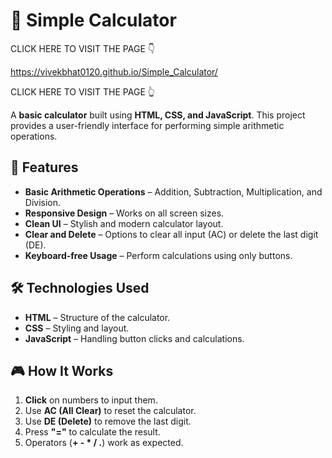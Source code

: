 # 🧮 Simple Calculator

CLICK HERE TO VISIT THE PAGE 👇

https://vivekbhat0120.github.io/Simple_Calculator/

CLICK HERE TO VISIT THE PAGE 👆

A **basic calculator** built using **HTML, CSS, and JavaScript**. This project provides a user-friendly interface for performing simple arithmetic operations.

## 🚀 Features
- **Basic Arithmetic Operations** – Addition, Subtraction, Multiplication, and Division.
- **Responsive Design** – Works on all screen sizes.
- **Clean UI** – Stylish and modern calculator layout.
- **Clear and Delete** – Options to clear all input (AC) or delete the last digit (DE).
- **Keyboard-free Usage** – Perform calculations using only buttons.


## 🛠 Technologies Used
- **HTML** – Structure of the calculator.
- **CSS** – Styling and layout.
- **JavaScript** – Handling button clicks and calculations.


## 🎮 How It Works
1. **Click** on numbers to input them.
2. Use **AC (All Clear)** to reset the calculator.
3. Use **DE (Delete)** to remove the last digit.
4. Press **"="** to calculate the result.
5. Operators (**+ - * / .**) work as expected.
